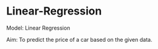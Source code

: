 # Linear-Regression

Model: Linear Regression

Aim: To predict the price of a car based on the given data.
